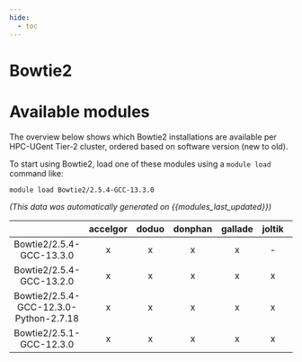 ```yaml
---
hide:
  - toc
---
```


Bowtie2
=======

# Available modules


The overview below shows which Bowtie2 installations are available per HPC-UGent Tier-2 cluster, ordered based on software version (new to old).

To start using Bowtie2, load one of these modules using a `module load` command like:

```shell
module load Bowtie2/2.5.4-GCC-13.3.0
```

*(This data was automatically generated on {{modules_last_updated}})*  

| |accelgor|doduo|donphan|gallade|joltik|litleo|shinx|
| :---: | :---: | :---: | :---: | :---: | :---: | :---: | :---: |
|Bowtie2/2.5.4-GCC-13.3.0|x|x|x|x|-|x|x|
|Bowtie2/2.5.4-GCC-13.2.0|x|x|x|x|x|x|x|
|Bowtie2/2.5.4-GCC-12.3.0-Python-2.7.18|x|x|x|x|x|x|x|
|Bowtie2/2.5.1-GCC-12.3.0|x|x|x|x|x|x|x|
